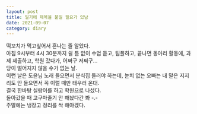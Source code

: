 ```yaml
---
layout: post
title: 일기에 제목을 붙일 필요가 있남
date: 2021-09-07
category: diary
---
```


<p>
떡꼬치가 먹고싶어서 혼나는 줄 알았다.<br>
아침 9시부터 4시 30분까지 쉴 틈 없이 수업 듣고, 팀플하고, 끝나면 동아리 활동에, 과제 제출하고, 학원 갔다가, 어쩌구 저쩌구...<br>
당이 떨어지지 않을 수가 없는 날.<br>
이런 날은 도윤님 노래 들으면서 분식집 들러야 하는데, 눈치 없는 오빠는 내 말은 지지리도 안 들으면서 꼭 이럴 때만 태우러 온대.<br>
결국 한바탕 실랑이를 하고 학원으로 나섰다.<br>
돌아갔을 때 고구마줄기 안 해놨다간 봐 -.-<br>
주말에는 냉장고 정리를 싹 해야겠다.<br>

</p>